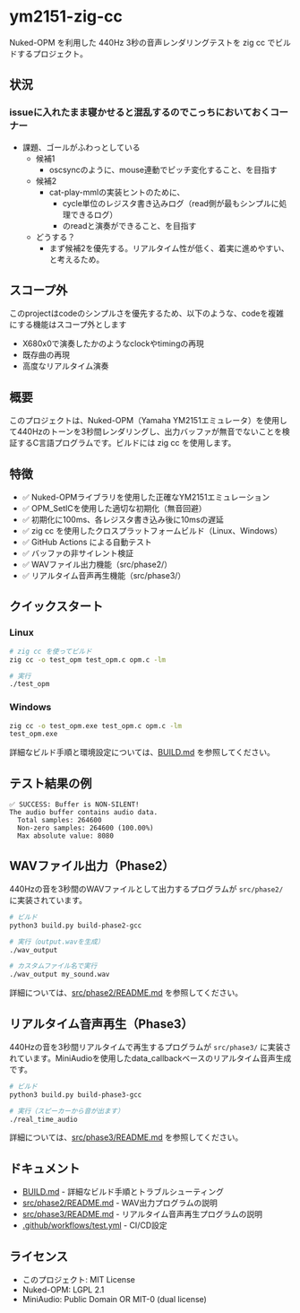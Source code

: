 # ym2151-zig-cc

Nuked-OPM を利用した 440Hz 3秒の音声レンダリングテストを zig cc でビルドするプロジェクト。

## 状況
### issueに入れたまま寝かせると混乱するのでこっちにおいておくコーナー
- 課題、ゴールがふわっとしている
  - 候補1
    - oscsyncのように、mouse連動でピッチ変化すること、を目指す
  - 候補2
    - cat-play-mmlの実装ヒントのために、
      - cycle単位のレジスタ書き込みログ（read側が最もシンプルに処理できるログ）
      - のreadと演奏ができること、を目指す
  - どうする？
    - まず候補2を優先する。リアルタイム性が低く、着実に進めやすい、と考えるため。

## スコープ外

このprojectはcodeのシンプルさを優先するため、以下のような、codeを複雑にする機能はスコープ外とします

- X680x0で演奏したかのようなclockやtimingの再現
- 既存曲の再現
- 高度なリアルタイム演奏

## 概要

このプロジェクトは、Nuked-OPM（Yamaha YM2151エミュレータ）を使用して440Hzのトーンを3秒間レンダリングし、出力バッファが無音でないことを検証するC言語プログラムです。ビルドには zig cc を使用します。

## 特徴

- ✅ Nuked-OPMライブラリを使用した正確なYM2151エミュレーション
- ✅ OPM_SetICを使用した適切な初期化（無音回避）
- ✅ 初期化に100ms、各レジスタ書き込み後に10msの遅延
- ✅ zig cc を使用したクロスプラットフォームビルド（Linux、Windows）
- ✅ GitHub Actions による自動テスト
- ✅ バッファの非サイレント検証
- ✅ WAVファイル出力機能（src/phase2/）
- ✅ リアルタイム音声再生機能（src/phase3/）

## クイックスタート

### Linux

```bash
# zig cc を使ってビルド
zig cc -o test_opm test_opm.c opm.c -lm

# 実行
./test_opm
```

### Windows

```cmd
zig cc -o test_opm.exe test_opm.c opm.c -lm
test_opm.exe
```

詳細なビルド手順と環境設定については、[BUILD.md](BUILD.md) を参照してください。

## テスト結果の例

```
✅ SUCCESS: Buffer is NON-SILENT!
The audio buffer contains audio data.
  Total samples: 264600
  Non-zero samples: 264600 (100.00%)
  Max absolute value: 8080
```

## WAVファイル出力（Phase2）

440Hzの音を3秒間のWAVファイルとして出力するプログラムが `src/phase2/` に実装されています。

```bash
# ビルド
python3 build.py build-phase2-gcc

# 実行（output.wavを生成）
./wav_output

# カスタムファイル名で実行
./wav_output my_sound.wav
```

詳細については、[src/phase2/README.md](src/phase2/README.md) を参照してください。

## リアルタイム音声再生（Phase3）

440Hzの音を3秒間リアルタイムで再生するプログラムが `src/phase3/` に実装されています。MiniAudioを使用したdata_callbackベースのリアルタイム音声生成です。

```bash
# ビルド
python3 build.py build-phase3-gcc

# 実行（スピーカーから音が出ます）
./real_time_audio
```

詳細については、[src/phase3/README.md](src/phase3/README.md) を参照してください。

## ドキュメント

- [BUILD.md](BUILD.md) - 詳細なビルド手順とトラブルシューティング
- [src/phase2/README.md](src/phase2/README.md) - WAV出力プログラムの説明
- [src/phase3/README.md](src/phase3/README.md) - リアルタイム音声再生プログラムの説明
- [.github/workflows/test.yml](.github/workflows/test.yml) - CI/CD設定

## ライセンス

- このプロジェクト: MIT License
- Nuked-OPM: LGPL 2.1
- MiniAudio: Public Domain OR MIT-0 (dual license)
